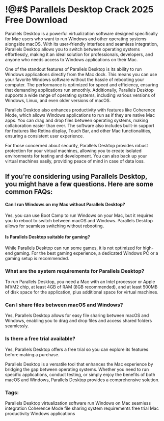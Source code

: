 # !@#$ Parallels Desktop Crack 2025 Free Download

Parallels Desktop is a powerful virtualization software designed specifically for Mac users who want to run Windows and other operating systems alongside macOS. With its user-friendly interface and seamless integration, Parallels Desktop allows you to switch between operating systems effortlessly, making it an ideal solution for professionals, developers, and anyone who needs access to Windows applications on their Mac.

One of the standout features of Parallels Desktop is its ability to run Windows applications directly from the Mac dock. This means you can use your favorite Windows software without the hassle of rebooting your computer. The performance is optimized for speed and efficiency, ensuring that demanding applications run smoothly. Additionally, Parallels Desktop supports a wide range of operating systems, including various versions of Windows, Linux, and even older versions of macOS.

Parallels Desktop also enhances productivity with features like Coherence Mode, which allows Windows applications to run as if they are native Mac apps. You can drag and drop files between operating systems, making collaboration easier than ever. The software also includes built-in support for features like Retina display, Touch Bar, and other Mac functionalities, ensuring a consistent user experience.

For those concerned about security, Parallels Desktop provides robust protection for your virtual machines, allowing you to create isolated environments for testing and development. You can also back up your virtual machines easily, providing peace of mind in case of data loss.

## If you're considering using Parallels Desktop, you might have a few questions. Here are some common FAQs:

#### Can I run Windows on my Mac without Parallels Desktop? 
Yes, you can use Boot Camp to run Windows on your Mac, but it requires you to reboot to switch between macOS and Windows. Parallels Desktop allows for seamless switching without rebooting.

#### Is Parallels Desktop suitable for gaming? 
While Parallels Desktop can run some games, it is not optimized for high-end gaming. For the best gaming experience, a dedicated Windows PC or a gaming setup is recommended.

### What are the system requirements for Parallels Desktop?
To run Parallels Desktop, you need a Mac with an Intel processor or Apple M1/M2 chip, at least 4GB of RAM (8GB recommended), and at least 500MB of disk space for the application, plus additional space for virtual machines.

### Can I share files between macOS and Windows?
Yes, Parallels Desktop allows for easy file sharing between macOS and Windows, enabling you to drag and drop files and access shared folders seamlessly.

### Is there a free trial available?
Yes, Parallels Desktop offers a free trial so you can explore its features before making a purchase.

Parallels Desktop is a versatile tool that enhances the Mac experience by bridging the gap between operating systems. Whether you need to run specific applications, conduct testing, or simply enjoy the benefits of both macOS and Windows, Parallels Desktop provides a comprehensive solution.

### Tags:

Parallels Desktop
virtualization software
run Windows on Mac
seamless integration
Coherence Mode
file sharing
system requirements
free trial
Mac productivity
Windows applications
